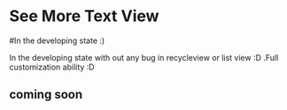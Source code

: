 # See More Text View

#In the developing state :)

In the developing state with out any bug in recycleview or list view :D .Full customization ability :D
## coming soon
